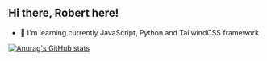 ## Hi there, Robert here!

- 🧠 I'm learning currently JavaScript, Python and TailwindCSS framework

[![Anurag's GitHub stats](https://github-readme-stats.vercel.app/api?username=KzRobertkz)](https://github.com/anuraghazra/github-readme-stats)
